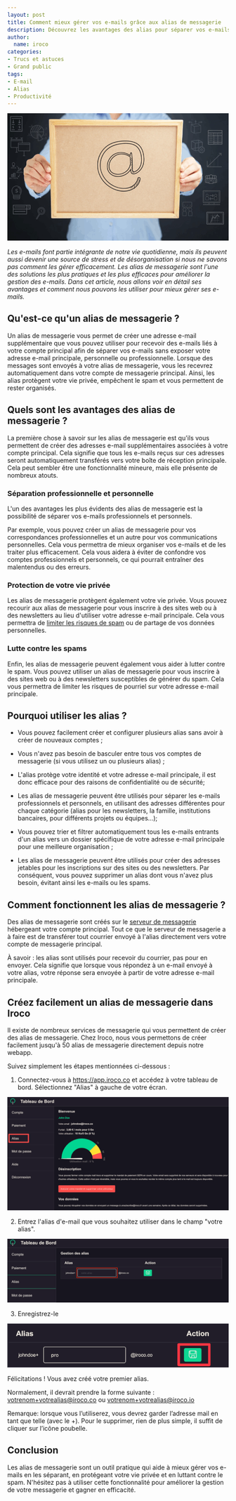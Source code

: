 ```yaml
---
layout: post
title: Comment mieux gérer vos e-mails grâce aux alias de messagerie
description: Découvrez les avantages des alias pour séparer vos e-mails professionnels et personnels, protéger votre vie privée et lutter contre les spams
author:
  name: iroco
categories:
- Trucs et astuces
- Grand public
tags:
- E-mail
- Alias 
- Productivité
---
```

![Illustration de l'article](/images/alias/alias.png)

*Les e-mails font partie intégrante de notre vie quotidienne, mais ils peuvent aussi devenir une source de stress et de désorganisation si nous ne savons pas comment les gérer efficacement. Les alias de messagerie sont l'une des solutions les plus pratiques et les plus efficaces pour améliorer la gestion des e-mails. Dans cet article, nous allons voir en détail ses avantages et comment nous pouvons les utiliser pour mieux gérer ses e-mails.*

## Qu'est-ce qu'un alias de messagerie ?

Un alias de messagerie vous permet de créer une adresse e-mail supplémentaire que vous pouvez utiliser pour recevoir des e-mails liés à votre compte principal afin de séparer vos e-mails  sans exposer votre adresse e-mail principale, personnelle ou professionnelle. Lorsque des messages sont envoyés à votre alias de messagerie, vous les recevrez automatiquement dans votre compte de messagerie principal. Ainsi, les alias protègent votre vie privée, empêchent le spam et vous permettent de rester organisés.

## Quels sont les avantages des alias de messagerie ?

La première chose à savoir sur les alias de messagerie est qu'ils vous permettent de créer des adresses e-mail supplémentaires associées à votre compte principal. Cela signifie que tous les e-mails reçus sur ces adresses seront automatiquement transférés vers votre boîte de réception principale. Cela peut sembler être une fonctionnalité mineure, mais elle présente de nombreux atouts.

### Séparation professionnelle et personnelle

L'un des avantages les plus évidents des alias de messagerie est la possibilité de séparer vos e-mails professionnels et personnels.

Par exemple, vous pouvez créer un alias de messagerie pour vos correspondances professionnelles et un autre pour vos communications personnelles. Cela vous permettra de mieux organiser vos e-mails et de les traiter plus efficacement. Cela vous aidera à éviter de confondre vos comptes professionnels et personnels, ce qui pourrait entraîner des malentendus ou des erreurs.

### Protection de votre vie privée 
Les alias de messagerie protègent également votre vie privée. Vous pouvez recourir aux alias de messagerie pour vous inscrire à des sites web ou à des newsletters au lieu d'utiliser votre adresse e-mail principale. Cela vous permettra de [limiter les risques de spam](https://blog.iroco.co/phishing/) ou de partage de vos données personnelles.

### Lutte contre les spams
Enfin, les alias de messagerie peuvent également vous aider à lutter contre le spam. Vous pouvez utiliser un alias de messagerie pour vous inscrire à des sites web ou à des newsletters susceptibles de générer du spam. Cela vous permettra de limiter les risques de pourriel sur votre adresse e-mail principale.
 
## Pourquoi utiliser les alias ?

* Vous pouvez facilement créer et configurer plusieurs alias sans avoir à créer de nouveaux comptes ;

* Vous n'avez pas besoin de basculer entre tous vos comptes de messagerie (si vous utilisez un ou plusieurs alias) ;

* L'alias protège votre identité et votre adresse e-mail principale, il est donc efficace pour des raisons de confidentialité ou de sécurité; 

* Les alias de messagerie peuvent être utilisés pour séparer les e-mails professionnels et personnels, en utilisant des adresses différentes pour chaque catégorie (alias pour les newsletters, la famille, institutions bancaires, pour différents projets ou équipes…); 

* Vous pouvez trier et filtrer automatiquement tous les e-mails entrants d'un alias vers un dossier spécifique de votre adresse e-mail principale pour une meilleure organisation ;

*  Les alias de messagerie peuvent être utilisés pour créer des adresses jetables pour les inscriptions sur des sites ou des newsletters. Par conséquent, vous pouvez supprimer un alias  dont vous n'avez plus besoin, évitant ainsi les e-mails ou les spams.

## Comment fonctionnent les alias de messagerie ?
Des alias de messagerie sont créés sur le [serveur de messagerie](https://blog.iroco.co/Comment-fonctionne-le-courrier-%C3%A9lectronique/) 
hébergeant votre compte principal. Tout ce que le serveur de messagerie a à faire est de transférer tout courrier envoyé à l'alias directement vers votre compte de messagerie principal.

À savoir : les alias sont utilisés pour recevoir du courrier, pas pour en envoyer. Cela signifie que lorsque vous répondez à un e-mail envoyé à votre alias, votre réponse sera envoyée à partir de votre adresse e-mail principale.

## Créez facilement un alias de messagerie dans Iroco
Il existe de nombreux services de messagerie qui vous permettent de créer des alias de messagerie. Chez Iroco, nous vous permettons de créer facilement jusqu'à 50 alias de messagerie directement depuis notre webapp.

Suivez simplement les étapes mentionnées ci-dessous :

1. Connectez-vous à https://app.iroco.co  et accédez à votre tableau de bord. Sélectionnez "Alias" à gauche de votre écran.

![Screenshot explicatif montrant le tableau de bord dans l'application d'Iroco](/images/alias/board-alias.png)

2. Entrez l'alias d'e-mail que vous souhaitez utiliser dans le champ "votre alias".

![Screenshot explicatif](/images/alias/gestion-alias.png)

3. Enregistrez-le 

![Screenshot explicatif](/images/alias/enregistrer-alias.png)

Félicitations ! Vous avez créé votre premier alias. 

Normalement, il devrait prendre la forme suivante :  votrenom+votrealias@iroco.co ou votrenom+votrealias@iroco.io

Remarque: lorsque vous l’utiliserez, vous devrez garder l’adresse mail en tant que telle (avec le +). 
Pour le supprimer, rien de plus simple, il suffit de cliquer sur l’icône poubelle. 

## Conclusion
Les alias de messagerie sont un outil pratique qui aide à mieux  gérer vos e-mails en les séparant, en protégeant votre vie privée et en luttant contre le spam. N'hésitez pas à utiliser cette fonctionnalité pour améliorer la gestion de votre messagerie et gagner en efficacité.
